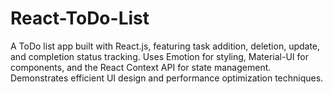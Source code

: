 # React-ToDo-List
A ToDo list app built with React.js, featuring task addition, deletion, update, and completion status tracking. Uses Emotion for styling, Material-UI for components, and the React Context API for state management. Demonstrates efficient UI design and performance optimization techniques.
